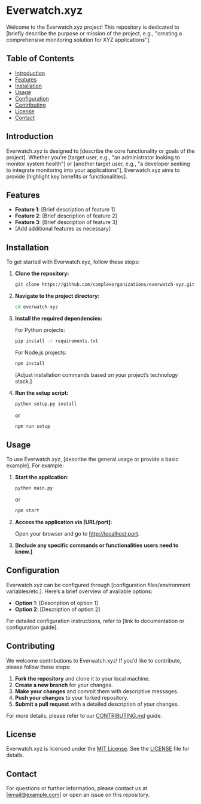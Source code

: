 # Everwatch.xyz

Welcome to the Everwatch.xyz project! This repository is dedicated to [briefly describe the purpose or mission of the project, e.g., "creating a comprehensive monitoring solution for XYZ applications"].

## Table of Contents

- [Introduction](#introduction)
- [Features](#features)
- [Installation](#installation)
- [Usage](#usage)
- [Configuration](#configuration)
- [Contributing](#contributing)
- [License](#license)
- [Contact](#contact)

## Introduction

Everwatch.xyz is designed to [describe the core functionality or goals of the project]. Whether you're [target user, e.g., "an administrator looking to monitor system health"] or [another target user, e.g., "a developer seeking to integrate monitoring into your applications"], Everwatch.xyz aims to provide [highlight key benefits or functionalities].

## Features

- **Feature 1**: [Brief description of feature 1]
- **Feature 2**: [Brief description of feature 2]
- **Feature 3**: [Brief description of feature 3]
- [Add additional features as necessary]

## Installation

To get started with Everwatch.xyz, follow these steps:

1. **Clone the repository:**

   ```bash
   git clone https://github.com/complexorganizations/everwatch-xyz.git
   ```

2. **Navigate to the project directory:**

   ```bash
   cd everwatch-xyz
   ```

3. **Install the required dependencies:**

   For Python projects:

   ```bash
   pip install -r requirements.txt
   ```

   For Node.js projects:

   ```bash
   npm install
   ```

   [Adjust installation commands based on your project’s technology stack.]

4. **Run the setup script:**

   ```bash
   python setup.py install
   ```

   or

   ```bash
   npm run setup
   ```

## Usage

To use Everwatch.xyz, [describe the general usage or provide a basic example]. For example:

1. **Start the application:**

   ```bash
   python main.py
   ```

   or

   ```bash
   npm start
   ```

2. **Access the application via [URL/port]:**

   Open your browser and go to [http://localhost:port](http://localhost:port).

3. **[Include any specific commands or functionalities users need to know.]**

## Configuration

Everwatch.xyz can be configured through [configuration files/environment variables/etc.]. Here’s a brief overview of available options:

- **Option 1**: [Description of option 1]
- **Option 2**: [Description of option 2]

For detailed configuration instructions, refer to [link to documentation or configuration guide].

## Contributing

We welcome contributions to Everwatch.xyz! If you’d like to contribute, please follow these steps:

1. **Fork the repository** and clone it to your local machine.
2. **Create a new branch** for your changes.
3. **Make your changes** and commit them with descriptive messages.
4. **Push your changes** to your forked repository.
5. **Submit a pull request** with a detailed description of your changes.

For more details, please refer to our [CONTRIBUTING.md](CONTRIBUTING.md) guide.

## License

Everwatch.xyz is licensed under the [MIT License](LICENSE). See the [LICENSE](LICENSE) file for details.

## Contact

For questions or further information, please contact us at [email@example.com] or open an issue on this repository.
